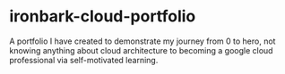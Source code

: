 # ironbark-cloud-portfolio
A portfolio I have created to demonstrate my journey from 0 to hero, not knowing anything about cloud architecture to becoming a google cloud professional via self-motivated learning.
